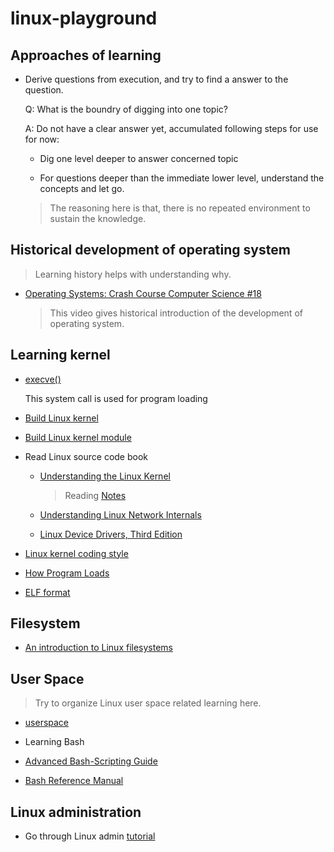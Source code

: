# linux-playground

## Approaches of learning 

- Derive questions from execution, and try to find a answer to the question.

  Q: What is the boundry of digging into one topic?

  A: Do not have a clear answer yet, accumulated following steps for use for now:

    - Dig one level deeper to answer concerned topic

    - For questions deeper than the immediate lower level, understand the concepts and let go. 

    > The reasoning here is that, there is no repeated environment to sustain the knowledge.

## Historical development of operating system

> Learning history helps with understanding why.

- [Operating Systems: Crash Course Computer Science #18](https://www.youtube.com/watch?v=26QPDBe-NB8)

    > This video gives historical introduction of the development of operating system.

## Learning kernel

- [execve()](./systemcalls/execve/main.c)

  This system call is used for program loading

- [Build Linux kernel](./build-linux-kernel.md)

- [Build Linux kernel module](./build-linux-kernel-module/Readme.md)

- Read Linux source code book

    - [Understanding the Linux Kernel](https://doc.lagout.org/operating%20system%20/linux/Understanding%20Linux%20Kernel.pdf)

      > Reading [Notes](./Understanding_Linux_Kernel/Readme.md)

    - [Understanding Linux Network Internals](https://book.douban.com/subject/1475839/)

    - [Linux Device Drivers, Third Edition](./Linux-Device-Drivers-Third-Edition.pdf)

- [Linux kernel coding style](https://www.kernel.org/doc/html/v4.16/process/coding-style.html)

- [How Program Loads](./bash/How-Program-Loads.md)

- [ELF format](./ELF_format/Readme.md)



## Filesystem

- [An introduction to Linux filesystems](https://opensource.com/life/16/10/introduction-linux-filesystems)


## User Space

> Try to organize Linux user space related learning here.

- [userspace](./userspace/Readme.md)

-  Learning Bash

  - [Advanced Bash-Scripting Guide](https://tldp.org/LDP/abs/abs-guide.pdf)

  - [Bash Reference Manual](https://www.gnu.org/software/bash/manual/html_node/index.html#Top)




## Linux administration

- Go through Linux admin [tutorial](https://www.tutorialspoint.com/linux_admin/index.htm)
